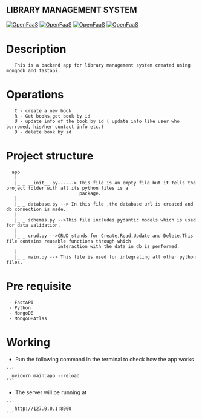 ## LIBRARY MANAGEMENT SYSTEM

[![OpenFaaS](https://img.shields.io/badge/Database-Mongodb-darkblue.svg)](https://www.openfaas.com)
[![OpenFaaS](https://img.shields.io/badge/API-FastAPI-darkgreen.svg)](https://www.openfaas.com)
[![OpenFaaS](https://img.shields.io/badge/Language-Python-purple.svg)](https://www.openfaas.com)
[![OpenFaaS](https://img.shields.io/badge/Cloud-MongodbAtlas-brown.svg)](https://www.openfaas.com)


# Description
       This is a backend app for library management system created using mongodb and fastapi.
       
# Operations
       C - create a new book
       R - Get books,get book by id
       U - update info of the book by id ( update info like user who borrowed, his/her contact info etc.)
       D - delete book by id
 # Project structure
      app 
       |
       |_ _ __init__.py------> This file is an empty file but it tells the project folder with all its python files is a 
                               package.
       |
       |_ _ database.py --> In this file ,the database url is created and db connection is made.
       |
       |_ _ schemas.py -->This file includes pydantic models which is used for data validation.
       |
       |_ _ crud.py -->CRUD stands for Create,Read,Update and Delete.This file contains reusable functions through which 
                       interaction with the data in db is performed.
       |
       |_ _ main.py --> This file is used for integrating all other python files.
       
       
   # Pre requisite
     - FastAPI
     - Python
     - MongoDB
     - MongoDBAtlas
     
   # Working
   
   - Run the following command in the terminal to check how the app works

    ```
      uvicorn main:app --reload
    ```
   - The server will be running at
 
    ```
       http://127.0.0.1:8000
    ```
       
   
       


